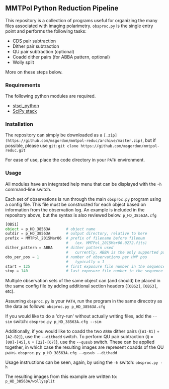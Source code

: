 ## MMTPol Python Reduction Pipeline
This repository is a collection of programs useful for organizing the many files associated with imaging polarimetry. ```obsproc.py``` is the single entry point and performs the following tasks:

- CDS pair subtraction
- Dither pair subtraction
- QU pair subtraction (optional)
- Coadd dither pairs (for ABBA pattern, optional)
- Wolly split

More on these steps below.

### Requirements
The following python modules are required.

- [stsci_python](http://www.stsci.edu/institute/software_hardware/pyraf/stsci_python/installation)
- [SciPy stack](http://www.scipy.org/install.html)

### Installation
The repository can simply be downloaded as a ```[.zip](https://github.com/msgordon/mmtpol-reduc/archive/master.zip)```, but if possible, please use ```git```:
```git clone https://github.com/msgordon/mmtpol-reduc.git```

For ease of use, place the code directory in your ```PATH``` environment.

### Usage
All modules have an integrated help menu that can be displayed with the ```-h``` command-line switch.

Each set of observations is run through the main ```obsproc.py``` program using a config file.  This file must be constructed for each object based on information from the observation log.  An example is included in the repository above, but the syntax is also reviewed below.
```p_HD_38563A.cfg```

```python
[OBS1]
object = p_HD_38563A       # object name
outdir = p_HD_38563A       # output directory, relative to here
prefix = MMTPol_2015Mar06  # prefix of filename before filenum 
                           #   (ex. MMTPol_2015Mar06.0272.fits)
dither_pattern = ABBA      # dither pattern used
                           #   currently, ABBA is the only supported pattern
obs_per_pos = 1            # number of observations per HWP pos
                           #   typically = 1
start = 125                # first exposure file number in the sequence
stop = 140                 # last exposure file number in the sequence
```

Multiple observation sets of the same object can (and should) be placed in the same config file by adding additional section headers (```[OBS2]```, ```[OBS3]```, etc).

Assuming ```obsproc.py``` is your ```PATH```, run the program in the same direcotry as the data as follows:
```obsproc.py p_HD_38563A.cfg```

If you would like to do a 'dry-run' without actually writing files, add the ```--sim``` switch:
```obsproc.py p_HD_38563A.cfg --sim```

Additionally, if you would like to coadd the two ```ABBA``` dither pairs (```[A1-B1]``` + ```[A2-B2]```), use the ```--dithadd``` switch.  To perform QU pair subtraction (```Q``` = ```[00]-[45]```, ```U``` = ```[22]-[67]```), use the ```--qusub``` switch.  These can be applied together, in which case the resulting images are represent coadds of the QU pairs.
```obsproc.py p_HD_38563A.cfg --qusub --dithadd```

Usage instructions can be seen, again, by using the ```-h``` switch:
```obsproc.py -h```

The resulting images from this example are written to:
```p_HD_38563A/wollysplit```

### 
